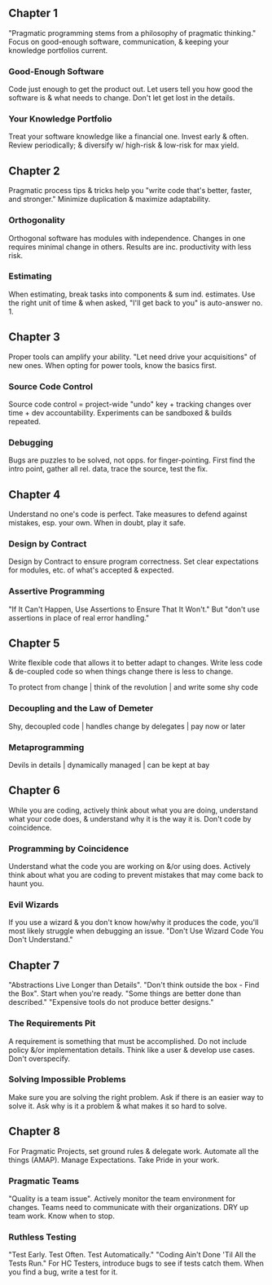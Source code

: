 ## Chapter 1
"Pragmatic programming stems from a philosophy of pragmatic thinking."  Focus on good-enough software, communication, & keeping your knowledge portfolios current.

### Good-Enough Software
Code just enough to get the product out.  Let users tell you how good the software is & what needs to change.  Don't let get lost in the details.

### Your Knowledge Portfolio
Treat your software knowledge like a financial one.  Invest early & often.  Review periodically; & diversify w/ high-risk & low-risk for max yield.


## Chapter 2
Pragmatic process tips & tricks help you "write code that's better, faster, and stronger."  Minimize duplication & maximize adaptability.

### Orthogonality
Orthogonal software has modules with independence.  Changes in one requires minimal change in others.  Results are inc. productivity with less risk.

### Estimating
When estimating, break tasks into components & sum ind. estimates.  Use the right unit of time & when asked, "I'll get back to you" is auto-answer no. 1.


## Chapter 3
Proper tools can amplify your ability.  "Let need drive your acquisitions" of new ones.  When opting for power tools, know the basics first.

### Source Code Control
Source code control = project-wide "undo" key + tracking changes over time + dev accountability.  Experiments can be sandboxed & builds repeated.

### Debugging
Bugs are puzzles to be solved, not opps. for finger-pointing.  First find the intro point, gather all rel. data, trace the source, test the fix.


## Chapter 4
Understand no one's code is perfect.  Take measures to defend against mistakes, esp. your own.  When in doubt, play it safe.

### Design by Contract
Design by Contract to ensure program correctness.  Set clear expectations for modules, etc. of what's accepted & expected.

### Assertive Programming
"If It Can't Happen, Use Assertions to Ensure That It Won't." But "don't use assertions in place of real error handling."


## Chapter 5
Write flexible code that allows it to better adapt to changes.  Write less code & de-coupled code so when things change there is less to change.

To protect from change | think of the revolution | and write some shy code

### Decoupling and the Law of Demeter
Shy, decoupled code | handles change by delegates | pay now or later

### Metaprogramming
Devils in details | dynamically managed | can be kept at bay


## Chapter 6
While you are coding, actively think about what you are doing, understand what your code does, & understand why it is the way it is.  Don't code by coincidence.

### Programming by Coincidence
Understand what the code you are working on &/or using does.  Actively think about what you are coding to prevent mistakes that may come back to haunt you.

### Evil Wizards
If you use a wizard & you don't know how/why it produces the code, you'll most likely struggle when debugging an issue.  "Don't Use Wizard Code You Don't Understand."


## Chapter 7
"Abstractions Live Longer than Details". "Don't think outside the box - Find the Box".  Start when you're ready.  "Some things are better done than described."  "Expensive tools do not produce better designs."

### The Requirements Pit
A requirement is something that must be accomplished.  Do not include policy &/or implementation details.  Think like a user & develop use cases.  Don't overspecify.

### Solving Impossible Problems
Make sure you are solving the right problem.  Ask if there is an easier way to solve it.  Ask why is it a problem & what makes it so hard to solve.


## Chapter 8
For Pragmatic Projects, set ground rules & delegate work.  Automate all the things (AMAP).  Manage Expectations.  Take Pride in your work.

### Pragmatic Teams
"Quality is a team issue".  Actively monitor the team environment for changes.  Teams need to communicate with their organizations.  DRY up team work.  Know when to stop.

### Ruthless Testing
"Test Early. Test Often. Test Automatically."  "Coding Ain't Done 'Til All the Tests Run."  For HC Testers, introduce bugs to see if tests catch them.  When you find a bug, write a test for it.